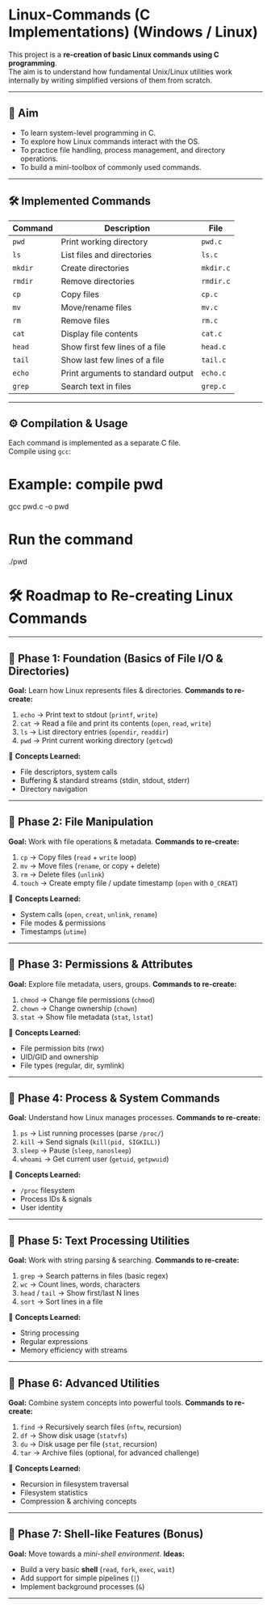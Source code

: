 # Linux-Commands (C Implementations) (Windows / Linux)

This project is a **re-creation of basic Linux commands using C programming**.  
The aim is to understand how fundamental Unix/Linux utilities work internally by writing simplified versions of them from scratch.

---

## 📌 Aim
- To learn system-level programming in C.
- To explore how Linux commands interact with the OS.
- To practice file handling, process management, and directory operations.
- To build a mini-toolbox of commonly used commands.

---

## 🛠️ Implemented Commands
| Command | Description | File |
|---------|-------------|------|
| `pwd`   | Print working directory | `pwd.c` |
| `ls`    | List files and directories | `ls.c` |
| `mkdir` | Create directories | `mkdir.c` |
| `rmdir` | Remove directories | `rmdir.c` |
| `cp`    | Copy files | `cp.c` |
| `mv`    | Move/rename files | `mv.c` |
| `rm`    | Remove files | `rm.c` |
| `cat`   | Display file contents | `cat.c` |
| `head`  | Show first few lines of a file | `head.c` |
| `tail`  | Show last few lines of a file | `tail.c` |
| `echo`  | Print arguments to standard output | `echo.c` |
| `grep`  | Search text in files | `grep.c` |

---

## ⚙️ Compilation & Usage
Each command is implemented as a separate C file.  
Compile using `gcc`:

# Example: compile pwd
gcc pwd.c -o pwd

# Run the command
./pwd


# 🛠️ Roadmap to Re-creating Linux Commands

---

## 📌 Phase 1: Foundation (Basics of File I/O & Directories)

**Goal:** Learn how Linux represents files & directories.
**Commands to re-create:**

1. `echo` → Print text to stdout (`printf`, `write`)
2. `cat` → Read a file and print its contents (`open`, `read`, `write`)
3. `ls` → List directory entries (`opendir`, `readdir`)
4. `pwd` → Print current working directory (`getcwd`)

🔑 **Concepts Learned:**

* File descriptors, system calls
* Buffering & standard streams (stdin, stdout, stderr)
* Directory navigation

---

## 📌 Phase 2: File Manipulation

**Goal:** Work with file operations & metadata.
**Commands to re-create:**

1. `cp` → Copy files (`read` + `write` loop)
2. `mv` → Move files (`rename`, or copy + delete)
3. `rm` → Delete files (`unlink`)
4. `touch` → Create empty file / update timestamp (`open` with `O_CREAT`)

🔑 **Concepts Learned:**

* System calls (`open`, `creat`, `unlink`, `rename`)
* File modes & permissions
* Timestamps (`utime`)

---

## 📌 Phase 3: Permissions & Attributes

**Goal:** Explore file metadata, users, groups.
**Commands to re-create:**

1. `chmod` → Change file permissions (`chmod`)
2. `chown` → Change ownership (`chown`)
3. `stat` → Show file metadata (`stat`, `lstat`)

🔑 **Concepts Learned:**

* File permission bits (rwx)
* UID/GID and ownership
* File types (regular, dir, symlink)

---

## 📌 Phase 4: Process & System Commands

**Goal:** Understand how Linux manages processes.
**Commands to re-create:**

1. `ps` → List running processes (parse `/proc/`)
2. `kill` → Send signals (`kill(pid, SIGKILL)`)
3. `sleep` → Pause (`sleep`, `nanosleep`)
4. `whoami` → Get current user (`getuid`, `getpwuid`)

🔑 **Concepts Learned:**

* `/proc` filesystem
* Process IDs & signals
* User identity

---

## 📌 Phase 5: Text Processing Utilities

**Goal:** Work with string parsing & searching.
**Commands to re-create:**

1. `grep` → Search patterns in files (basic regex)
2. `wc` → Count lines, words, characters
3. `head` / `tail` → Show first/last N lines
4. `sort` → Sort lines in a file

🔑 **Concepts Learned:**

* String processing
* Regular expressions
* Memory efficiency with streams

---

## 📌 Phase 6: Advanced Utilities

**Goal:** Combine system concepts into powerful tools.
**Commands to re-create:**

1. `find` → Recursively search files (`nftw`, recursion)
2. `df` → Show disk usage (`statvfs`)
3. `du` → Disk usage per file (`stat`, recursion)
4. `tar` → Archive files (optional, for advanced challenge)

🔑 **Concepts Learned:**

* Recursion in filesystem traversal
* Filesystem statistics
* Compression & archiving concepts

---

## 📌 Phase 7: Shell-like Features (Bonus)

**Goal:** Move towards a *mini-shell environment*.
**Ideas:**

* Build a very basic **shell** (`read`, `fork`, `exec`, `wait`)
* Add support for simple pipelines (`|`)
* Implement background processes (`&`)


---


